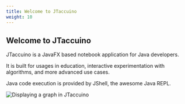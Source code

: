 ```yaml
---
title: Welcome to JTaccuino
weight: 10
---
```


## Welcome to JTaccuino

JTaccuino is a JavaFX based notebook application for Java developers.

It is built for usages in education, interactive experimentation with algorithms, and more advanced use cases.

Java code execution is provided by JShell, the awesome Java REPL.

![Displaying a graph in JTaccuino](/assets/display-graph.png)